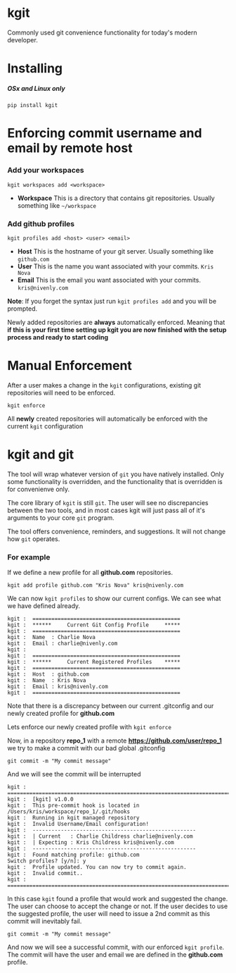 # kgit
Commonly used git convenience functionality for today's modern developer.

# Installing

##### OSx and Linux only

    pip install kgit

# Enforcing commit username and email by remote host

### Add your workspaces

    kgit workspaces add <workspace>

 - **Workspace** This is a directory that contains git repositories. Usually something like `~/workspace`

### Add github profiles

    kgit profiles add <host> <user> <email>

 - **Host** This is the hostname of your git server. Usually something like `github.com`
 - **User**  This is the name you want associated with your commits. `Kris Nova`
 - **Email** This is the email you want associated with your commits. `kris@nivenly.com`

**Note**: If you forget the syntax just run `kgit profiles add` and you will be prompted.

Newly added repositories are **always** automatically enforced. Meaning that **if this is your first time setting up kgit you are now finished with the setup process and ready to start coding**

# Manual Enforcement

After a user makes a change in the `kgit` configurations, existing git repositories will need to be enforced.

    kgit enforce

All **newly** created repositories will automatically be enforced with the current `kgit` configuration


# kgit and git
The tool will wrap whatever version of `git` you have natively installed. Only some functionality is overridden, and the functionality that is overridden is for convenienve only.

The core library of `kgit` is still `git`. The user will see no discrepancies between the two tools, and in most cases kgit will just pass all of it's arguments to your core `git` program.

The tool offers convenience, reminders, and suggestions. It will not change how `git` operates.

### For example

If we define a new profile for all **github.com** repositories.

    kgit add profile github.com "Kris Nova" kris@nivenly.com

We can now `kgit profiles` to show our current configs. We can see what we have defined already.

    kgit :  ===============================================
    kgit :  ******     Current Git Config Profile     *****
    kgit :  ===============================================
    kgit :  Name  : Charlie Nova
    kgit :  Email : charlie@nivenly.com
    kgit :
    kgit :  ===============================================
    kgit :  ******     Current Registered Profiles    *****
    kgit :  ===============================================
    kgit :  Host  : github.com
    kgit :  Name  : Kris Nova
    kgit :  Email : kris@nivenly.com
    kgit :  ===============================================


Note that there is a discrepancy between our current .gitconfig and our newly created profile for **github.com**

Lets enforce our newly created profile with `kgit enforce`

Now, in a repository **repo_1** with a remote **https://github.com/user/repo_1** we try to make a commit with our bad global .gitconfig

    git commit -m "My commit message"

And we will see the commit will be interrupted

    kgit :  ===========================================================================================
    kgit :  [kgit] v1.0.0
    kgit :  This pre-commit hook is located in /Users/kris/workspace/repo_1/.git/hooks
    kgit :  Running in kgit managed repository
    kgit :  Invalid Username/Email configuration!
    kgit :  ----------------------------------------------------
    kgit :  | Current   : Charlie Childress charlie@nivenly.com
    kgit :  | Expecting : Kris Childress kris@nivenly.com
    kgit :  ----------------------------------------------------
    kgit :  Found matching profile: github.com
    Switch profiles? [y/n]: y
    kgit :  Profile updated. You can now try to commit again.
    kgit :  Invalid commit..
    kgit :  ===========================================================================================

In this case `kgit` found a profile that would work and suggested the change. The user can choose to accept the change or not. If the user decides to use the suggested profile, the user will need to issue a 2nd commit as this commit will inevitably fail.

    git commit -m "My commit message"

And now we will see a successful commit, with our enforced `kgit profile`. The commit will have the user and email we are defined in the **github.com** profile.



